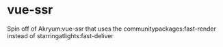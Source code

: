 # vue-ssr
Spin off of Akryum:vue-ssr that uses the communitypackages:fast-render instead of starringatlights:fast-deliver
